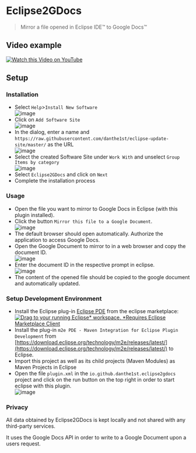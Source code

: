 # Eclipse2GDocs
> Mirror a file opened in Eclipse IDE™ to Google Docs™

## Video example

[![Watch this Video on YouTube](https://i.ytimg.com/vi/1XhXMDK3_mk/mqdefault.jpg)](https://www.youtube.com/watch?v=1XhXMDK3_mk)

## Setup

### Installation
* Select `Help`>`Install New Software`<br/>
![image](https://user-images.githubusercontent.com/34687786/123937084-196fa100-d996-11eb-8105-108a32d94865.png)
* Click on `Add Software Site`<br/>
![image](https://user-images.githubusercontent.com/34687786/123937282-4b810300-d996-11eb-8d2a-cdc8805751dc.png)
* In the dialog, enter a name and `https://raw.githubusercontent.com/danthe1st/eclipse-update-site/master/` as the URL<br/>
![image](https://user-images.githubusercontent.com/34687786/123937393-66ec0e00-d996-11eb-88ad-a0181644ae6f.png)
* Select the created Software Site under `Work With` and unselect `Group Items by category` <br/>
![image](https://user-images.githubusercontent.com/34687786/123937461-7c613800-d996-11eb-81f5-7b366790509e.png)
* Select `Eclipse2GDocs` and click on `Next`
* Complete the installation process

### Usage
* Open the file you want to mirror to Google Docs in Eclipse (with this plugin installed).
* Click the button `Mirror this file to a Google Document`.<br/>
![image](https://user-images.githubusercontent.com/34687786/123836876-7aea2e00-d90a-11eb-9c44-b79214616595.png)
* The default browser should open automatically. Authorize the application to access Google Docs.
* Open the Google Document to mirror to in a web browser and copy the document ID.<br/>
![image](https://user-images.githubusercontent.com/34687786/123838090-e2ed4400-d90b-11eb-8459-4fd418a71ff4.png)
* Enter the document ID in the respective prompt in eclipse.<br/>
![image](https://user-images.githubusercontent.com/34687786/123838825-b38b0700-d90c-11eb-8718-d9a9cd9a579c.png)
* The content of the opened file should be copied to the google document and automatically updated.

### Setup Development Environment
* Install the Eclipse plug-in [Eclipse PDE](https://marketplace.eclipse.org/content/eclipse-pde-plug-development-environment) from the eclipse marketplace: [![Drag to your running Eclipse* workspace. *Requires Eclipse Marketplace Client](https://marketplace.eclipse.org/sites/all/themes/solstice/public/images/marketplace/btn-install.svg)](http://marketplace.eclipse.org/marketplace-client-intro?mpc_install=2234530 "Drag to your running Eclipse* workspace. *Requires Eclipse Marketplace Client")
* Install the plug-in `m2e PDE - Maven Integration for Eclipse Plugin Development` from [https://download.eclipse.org/technology/m2e/releases/latest/](https://download.eclipse.org/technology/m2e/releases/latest/) to Eclipse.
* Import this project as well as its child projects (Maven Modules) as Maven Projects in Eclipse
* Open the file `plugin.xml` in the `io.github.danthe1st.eclipse2gdocs` project and click on the run button on the top right in order to start eclipse with this plugin.<br/>
![image](https://user-images.githubusercontent.com/34687786/123833918-25605200-d907-11eb-8b07-2a3954218f32.png)


### Privacy
All data obtained by Eclipse2GDocs is kept locally and not shared with any third-party services.

It uses the Google Docs API in order to write to a Google Document upon a users request.